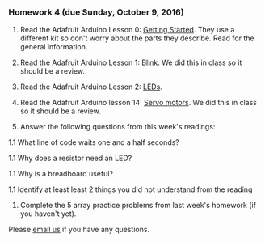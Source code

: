 ### Homework 4 (due Sunday, October 9, 2016)

1. Read the Adafruit Arduino Lesson 0: [Getting Started](https://learn.adafruit.com/lesson-0-getting-started?view=all). They use a different kit so don't worry about the parts they describe.  Read for the general information.

1. Read the Adafruit Arduino Lesson 1: [Blink](https://learn.adafruit.com/adafruit-arduino-lesson-1-blink?view=all). We did this in class so it should be a review.

1. Read the Adafruit Arduino Lesson 2: [LEDs](https://learn.adafruit.com/adafruit-arduino-lesson-2-leds?view=all).

1. Read the Adafruit Arduino lesson 14: [Servo motors](https://learn.adafruit.com/adafruit-arduino-lesson-14-servo-motors?view=all). We did this in class so it should be a review.

1. Answer the following questions from this week's readings: 
   
  1.1 What line of code waits one and a half seconds? 
   
  1.1 Why does a resistor need an LED? 
   
  1.1 Why is a breadboard useful?
   
  1.1 Identify at least least 2 things you did not understand from the reading 

1. Complete the 5 array practice problems from last week's homework (if you haven't yet).

Please [email us](mailto:jzamfirescupereira@cca.edu,mshiloh@cca.edu) if you have any questions.

